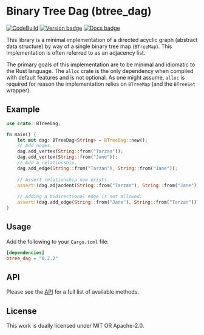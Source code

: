 # Binary Tree Dag (btree_dag)

[![CodeBuild]][CodeBuild]
[![Version badge]][crates.io]
[![Docs badge]][docs.rs]

[CodeBuild]: https://codebuild.us-east-1.amazonaws.com/badges?uuid=eyJlbmNyeXB0ZWREYXRhIjoib1ZNOXdDNDVpM09TOGtZRmUxU083d3pzSlR1K1VQZUQ0MkdDbW5Ldlp6ZFpsdFZVcXFMTktmR3RwWmd2bFVnMGRWOUxzSEdMV1Nqbkw5YUpiL2h3Q2VRPSIsIml2UGFyYW1ldGVyU3BlYyI6ImJiR0U0NmQvMHk3RnUwZUUiLCJtYXRlcmlhbFNldFNlcmlhbCI6MX0%3D&branch=main
[Version badge]: https://img.shields.io/crates/v/btree_dag
[crates.io]: https://crates.io/crates/btree_dag
[Docs badge]: https://img.shields.io/badge/docs.rs-rustdoc-blue
[docs.rs]: https://docs.rs/btree_dag/

This library is a minimal implementation of a directed acyclic graph
(abstract data structure) by way of a single binary tree map
(`BTreeMap`). This implementation is often referred to as
an adjacency list.

The primary goals of this implementation are to be 
minimal and idiomatic to the Rust language. The `alloc`
crate is the only dependency when compiled with default
features and is not optional. As one might assume, `alloc`
is required for reason the implementation relies on `BTreeMap`
(and the `BTreeSet` wrapper).

## Example
```rust
use crate::BTreeDag;

fn main() {
    let mut dag: BTreeDag<String> = BTreeDag::new();
    // Add nodes.
    dag.add_vertex(String::from("Tarzan"));
    dag.add_vertex(String::from("Jane"));
    // Add a relationship.
    dag.add_edge(String::from("Tarzan"), String::from("Jane"));
    
    // Assert relationship now exists.
    assert!(dag.adjacdent(String::from("Tarzan"), String::from("Jane")));
    
    // Adding a bidirectional edge is not allowed.
    assert!(dag.add_edge(String::from("Jane"), String::from("Tarzan"))?.is_err());
}
```

## Usage

Add the following to your `Cargo.toml` file:
```toml
[dependencies]
btree_dag = "0.2.2"
```

## API

Please see the [API](src/dag/api.rs) for a full list of
available methods.

## License

This work is dually licensed under MIT OR Apache-2.0.